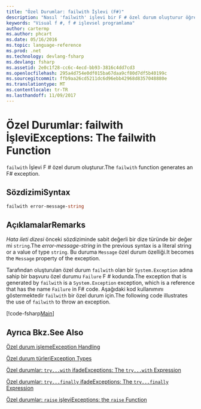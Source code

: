 ```yaml
---
title: "Özel Durumlar: failwith İşlevi (F#)"
description: "Nasıl 'failwith' işlevi bir F # özel durum oluşturur öğrenin."
keywords: "Visual f #, f # işlevsel programlama"
author: cartermp
ms.author: phcart
ms.date: 05/16/2016
ms.topic: language-reference
ms.prod: .net
ms.technology: devlang-fsharp
ms.devlang: fsharp
ms.assetid: 2e0c1f28-cc6c-4ecd-bb93-3816c4dd7cd3
ms.openlocfilehash: 295a4d754e0df015ba67daa9cf80d7df5b40199c
ms.sourcegitcommit: ffb9aa26cd5211dc6d96ebb42968d8357048880e
ms.translationtype: MT
ms.contentlocale: tr-TR
ms.lasthandoff: 11/09/2017
---
```

# <a name="exceptions-the-failwith-function"></a><span data-ttu-id="da924-104">Özel Durumlar: failwith İşlevi</span><span class="sxs-lookup"><span data-stu-id="da924-104">Exceptions: The failwith Function</span></span>

<span data-ttu-id="da924-105">`failwith` İşlevi F # özel durum oluşturur.</span><span class="sxs-lookup"><span data-stu-id="da924-105">The `failwith` function generates an F# exception.</span></span>


## <a name="syntax"></a><span data-ttu-id="da924-106">Sözdizimi</span><span class="sxs-lookup"><span data-stu-id="da924-106">Syntax</span></span>

```fsharp
failwith error-message-string
```

## <a name="remarks"></a><span data-ttu-id="da924-107">Açıklamalar</span><span class="sxs-lookup"><span data-stu-id="da924-107">Remarks</span></span>
<span data-ttu-id="da924-108">*Hata ileti dizesi* önceki sözdiziminde sabit değerli bir dize türünde bir değer mi `string`.</span><span class="sxs-lookup"><span data-stu-id="da924-108">The *error-message-string* in the previous syntax is a literal string or a value of type `string`.</span></span> <span data-ttu-id="da924-109">Bu duruma `Message` özel durum özelliği.</span><span class="sxs-lookup"><span data-stu-id="da924-109">It becomes the `Message` property of the exception.</span></span>

<span data-ttu-id="da924-110">Tarafından oluşturulan özel durum `failwith` olan bir `System.Exception` adına sahip bir başvuru özel durumu `Failure` F # kodunda.</span><span class="sxs-lookup"><span data-stu-id="da924-110">The exception that is generated by `failwith` is a `System.Exception` exception, which is a reference that has the name `Failure` in F# code.</span></span> <span data-ttu-id="da924-111">Aşağıdaki kod kullanımını göstermektedir `failwith` bir özel durum için.</span><span class="sxs-lookup"><span data-stu-id="da924-111">The following code illustrates the use of `failwith` to throw an exception.</span></span>

[!code-fsharp[Main](../../../../samples/snippets/fsharp/lang-ref-2/snippet6001.fs)]
    
## <a name="see-also"></a><span data-ttu-id="da924-112">Ayrıca Bkz.</span><span class="sxs-lookup"><span data-stu-id="da924-112">See Also</span></span>
[<span data-ttu-id="da924-113">Özel durum işleme</span><span class="sxs-lookup"><span data-stu-id="da924-113">Exception Handling</span></span>](index.md)

[<span data-ttu-id="da924-114">Özel durum türleri</span><span class="sxs-lookup"><span data-stu-id="da924-114">Exception Types</span></span>](exception-types.md)

[<span data-ttu-id="da924-115">Özel durumlar: `try...with` ifade</span><span class="sxs-lookup"><span data-stu-id="da924-115">Exceptions: The `try...with` Expression</span></span>](the-try-with-expression.md)

[<span data-ttu-id="da924-116">Özel durumlar: `try...finally` ifade</span><span class="sxs-lookup"><span data-stu-id="da924-116">Exceptions: The `try...finally` Expression</span></span>](the-try-finally-expression.md)

[<span data-ttu-id="da924-117">Özel durumlar: `raise` işlevi</span><span class="sxs-lookup"><span data-stu-id="da924-117">Exceptions: the `raise` Function</span></span>](the-raise-function.md)
